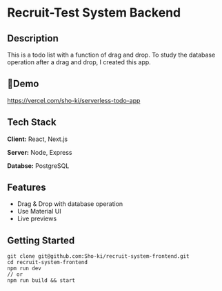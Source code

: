 
# Recruit-Test System Backend

## Description
This is a todo list with a function of drag and drop.
To study the database operation after a drag and drop, I created this app.

## 🚀Demo
https://vercel.com/sho-ki/serverless-todo-app



## Tech Stack

**Client:** React, Next.js

**Server:** Node, Express

**Databse:** PostgreSQL
## Features
- Drag & Drop with database operation
- Use Material UI
- Live previews

## Getting Started
```
git clone git@github.com:Sho-ki/recruit-system-frontend.git
cd recruit-system-frontend
npm run dev
// or
npm run build && start
```
